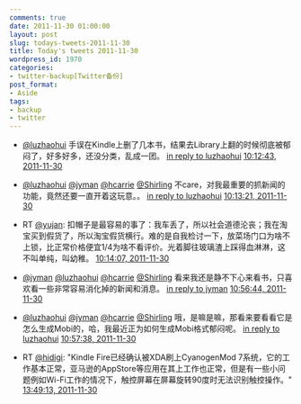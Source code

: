 ```yaml
---
comments: true
date: 2011-11-30 01:00:00
layout: post
slug: todays-tweets-2011-11-30
title: Today's tweets 2011-11-30
wordpress_id: 1970
categories:
- twitter-backup[Twitter备份]
post_format:
- Aside
tags:
- backup
- twitter
---
```





  * [@luzhaohui](http://twitter.com/luzhaohui) 手误在Kindle上删了几本书，结果去Library上翻的时候彻底被郁闷了，好多好多，还没分类，乱成一团。 [in reply to luzhaohui](http://twitter.com/luzhaohui/statuses/141531978053849088) [10:12:43, 2011-11-30](http://twitter.com/gfrog/statuses/141701157956493312)





  * [@luzhaohui](http://twitter.com/luzhaohui) [@jyman](http://twitter.com/jyman) [@hcarrie](http://twitter.com/hcarrie) [@Shirling](http://twitter.com/Shirling) 不care，对我最重要的抓新闻的功能，竟然还要一直开着这玩意。。 [in reply to luzhaohui](http://twitter.com/luzhaohui/statuses/141689248381288448) [10:13:21, 2011-11-30](http://twitter.com/gfrog/statuses/141701319575617537)





  * RT [@yujan](http://twitter.com/yujan): 扣帽子是最容易的事了：我车丢了，所以社会道德沦丧；我在淘宝买到假货了，所以淘宝假货横行。难的是自我检讨一下，放菜场门口为啥不上锁，比正常价格便宜1/4为啥不看评价。光着脚往玻璃渣上踩得血淋淋，这不叫单纯，叫幼稚。 [10:14:07, 2011-11-30](http://twitter.com/gfrog/statuses/141701511695704064)





  * [@jyman](http://twitter.com/jyman) [@luzhaohui](http://twitter.com/luzhaohui) [@hcarrie](http://twitter.com/hcarrie) [@Shirling](http://twitter.com/Shirling) 看来我还是静不下心来看书，只喜欢看一些非常容易消化掉的新闻和消息。 [in reply to jyman](http://twitter.com/jyman/statuses/141704799266676736) [10:56:44, 2011-11-30](http://twitter.com/gfrog/statuses/141712236551995392)





  * [@luzhaohui](http://twitter.com/luzhaohui) [@jyman](http://twitter.com/jyman) [@hcarrie](http://twitter.com/hcarrie) [@Shirling](http://twitter.com/Shirling) 哦，是嘛是嘛，那看来要看看它是怎么生成Mobi的，哈，我最近正为如何生成Mobi格式郁闷呢。 [in reply to luzhaohui](http://twitter.com/luzhaohui/statuses/141710659036524544) [10:57:38, 2011-11-30](http://twitter.com/gfrog/statuses/141712463753256962)





  * RT [@hidigi](http://twitter.com/hidigi): "Kindle Fire已经确认被XDA刷上CyanogenMod 7系统，它的工作基本正常，亚马逊的AppStore等应用在其上工作也正常，但是有一些小问题例如Wi-Fi工作的情况下，触控屏幕在屏幕旋转90度时无法识别触控操作。" [13:49:13, 2011-11-30](http://twitter.com/gfrog/statuses/141755641382445058)




